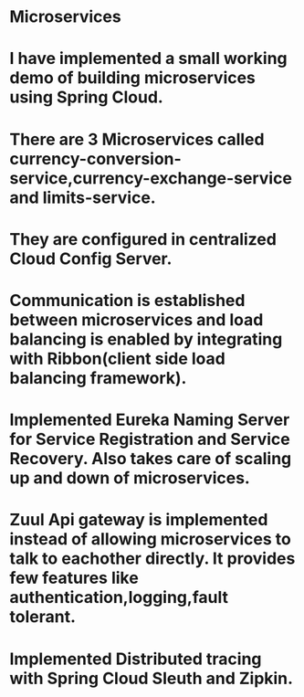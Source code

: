 # Microservices
# I have implemented a small working demo of building microservices using Spring Cloud. 
# There are 3 Microservices called currency-conversion-service,currency-exchange-service and limits-service.
# They are configured in centralized Cloud Config Server.
# Communication is established between microservices and load balancing is enabled by integrating with Ribbon(client side load balancing framework).
# Implemented Eureka Naming Server for Service Registration and Service Recovery. Also takes care of scaling up and down of microservices.
# Zuul Api gateway is implemented instead of allowing microservices to talk to eachother directly. It provides few features like authentication,logging,fault tolerant.
# Implemented Distributed tracing with Spring Cloud Sleuth and Zipkin.
